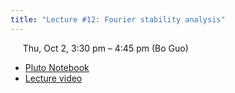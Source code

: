 ```yaml
---
title: "Lecture #12: Fourier stability analysis"
---
```


&nbsp;&nbsp;&nbsp;&nbsp;&nbsp;Thu, Oct 2, 3:30 pm – 4:45 pm (Bo Guo)

- [Pluto Notebook](../assets/pluto_notebooks/Module6_Fourier_stability_analysis.html)
- [Lecture video](https://arizona.zoom.us/rec/share/Ucjz4Ve_DR6GSleAtbyI04w47cGPIB6YVTdVnI6w8mVD1nyE9J0X0l7p1UNxU54N.DVkNOecBFxXGbu1v)
